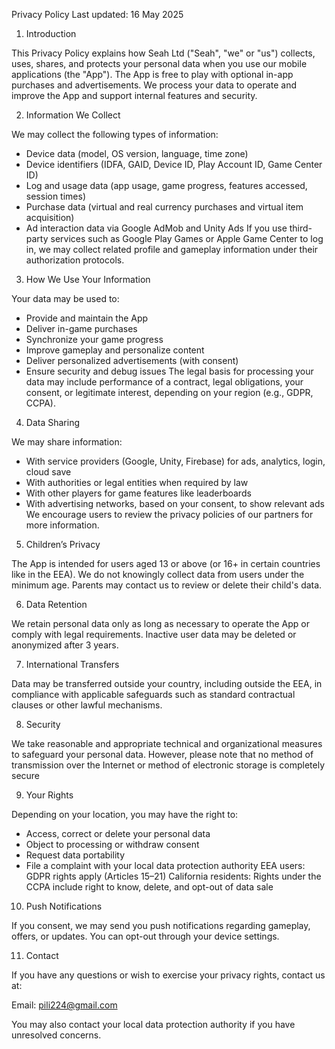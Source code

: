 Privacy Policy
Last updated: 16 May 2025

1. Introduction

This Privacy Policy explains how Seah Ltd ("Seah", "we" or "us") collects, uses, shares, and protects your personal data when you use our mobile applications (the "App"). The App is free to play with optional in-app purchases and advertisements. We process your data to operate and improve the App and support internal features and security.

2. Information We Collect

We may collect the following types of information:
- Device data (model, OS version, language, time zone)
- Device identifiers (IDFA, GAID, Device ID, Play Account ID, Game Center ID)
- Log and usage data (app usage, game progress, features accessed, session times)
- Purchase data (virtual and real currency purchases and virtual item acquisition)
- Ad interaction data via Google AdMob and Unity Ads
If you use third-party services such as Google Play Games or Apple Game Center to log in, we may collect related profile and gameplay information under their authorization protocols.

3. How We Use Your Information

Your data may be used to:
- Provide and maintain the App
- Deliver in-game purchases
- Synchronize your game progress
- Improve gameplay and personalize content
- Deliver personalized advertisements (with consent)
- Ensure security and debug issues
The legal basis for processing your data may include performance of a contract, legal obligations, your consent, or legitimate interest, depending on your region (e.g., GDPR, CCPA).

4. Data Sharing

We may share information:
- With service providers (Google, Unity, Firebase) for ads, analytics, login, cloud save
- With authorities or legal entities when required by law
- With other players for game features like leaderboards
- With advertising networks, based on your consent, to show relevant ads
We encourage users to review the privacy policies of our partners for more information.

5. Children’s Privacy

The App is intended for users aged 13 or above (or 16+ in certain countries like in the EEA). We do not knowingly collect data from users under the minimum age. Parents may contact us to review or delete their child's data.

6. Data Retention

We retain personal data only as long as necessary to operate the App or comply with legal requirements. Inactive user data may be deleted or anonymized after 3 years.

7. International Transfers

Data may be transferred outside your country, including outside the EEA, in compliance with applicable safeguards such as standard contractual clauses or other lawful mechanisms.

8. Security

We take reasonable and appropriate technical and organizational measures to safeguard your personal data. However, please note that no method of transmission over the Internet or method of electronic storage is completely secure

9. Your Rights

Depending on your location, you may have the right to:
- Access, correct or delete your personal data
- Object to processing or withdraw consent
- Request data portability
- File a complaint with your local data protection authority
EEA users: GDPR rights apply (Articles 15–21)
California residents: Rights under the CCPA include right to know, delete, and opt-out of data sale

10. Push Notifications

If you consent, we may send you push notifications regarding gameplay, offers, or updates. You can opt-out through your device settings.

11. Contact

If you have any questions or wish to exercise your privacy rights, contact us at:

Email: pili224@gmail.com

You may also contact your local data protection authority if you have unresolved concerns.

